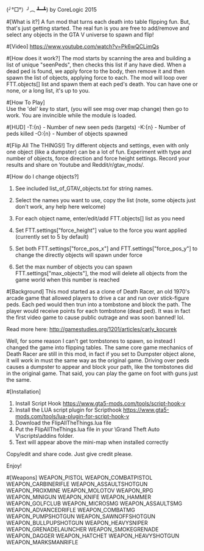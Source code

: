 (╯°□°）╯︵ ┻━┻) 
by CoreLogic 2015 

#[What is it?] 
A fun mod that turns each death into table flipping fun. 
But, that's just getting started. The real fun is you are free to add/remove and select any objects in the GTA V universe to spawn and flip! 

#[Video]
https://www.youtube.com/watch?v=Pk6wQCLimQs

#[How does it work?] 
The mod starts by scanning the area and building a list of unique "seenPeds", then checks this list if any have died. When a dead ped is found, we apply force to the body, then remove it and then spawn the list of objects, applying force to each. The mod will loop over FTT.objects[] list and spawn them at each ped's death. You can have one or none, or a long list, it's up to you. 

#[How To Play]	
Use the 'del' key to start, (you will see msg over map change) then go to work. You are invincible while the module is loaded. 

#[HUD] 
-T:{n} - Number of new seen peds (targets) 
-K:{n} - Number of peds killed 
-O:{n} - Number of objects spawned 

#[Flip All The THINGS!] 
Try different objects and settings, even with only one object (like a dumpster) can be a lot of fun. Experiment with type and number of objects, force direction and force height settings.	Record your results and share on Youtube and Reddit/r/gtav_mods/. 

#[How do I change objects?] 
1) See included list_of_GTAV_objects.txt for string names. 

2) Select the names you want to use, copy the list (note, some objects just don't work, any help here welcome) 

3) For each object name, enter/edit/add FTT.objects[] list as you need 

4) Set FTT.settings["force_height"] value to the force you want applied (currently set to 5 by default) 

5) Set both FTT.settings["force_pos_x"] and FTT.settings["force_pos_y"] to change the directly objects will spawn under force 

6) Set the max number of objects you can spawn FTT.settings["max_objects"], the mod will delete all objects from the game world when this number is reached 

#[Background] 
This mod started as a clone of Death Racer, an old 1970's arcade game that allowed players to drive a car and run over stick-figure peds. Each ped would then trun into a tombstone and block the path. The player would receive points for each tombstone (dead ped). It was in fact the first video game to cause public outrage and was soon banned! lol. 

Read more here: http://gamestudies.org/1201/articles/carly_kocurek 

Well, for some reason I can't get tombstones to spawn, so instead I changed the game into flipping tables. The same core game mechanics of Death Racer are still in this mod, in fact if you set to Dumpster object alone, it will work in must the same way as the original game. Driving over peds causes a dumpster to appear and block your path, like the tombstones did in the original game. That said, you can play the game on foot with guns just the same. 

#[Installation] 
1. Install Script Hook https://www.gta5-mods.com/tools/script-hook-v 
2. Install the LUA script plugin for Scripthook https://www.gta5-mods.com/tools/lua-plugin-for-script-hook-v 
3. Download the FlipAllTheThings.lua file 
4. Put the FlipAllTheThings.lua file in your \Grand Theft Auto V\scripts\addins folder. 
5. Text will appear above the mini-map when installed correctly 


Copy/edit and share code. Just give credit please. 

Enjoy! 

#[Weapons] 
WEAPON_PISTOL 
WEAPON_COMBATPISTOL 
WEAPON_CARBINERIFLE 
WEAPON_ASSAULTSHOTGUN 
WEAPON_PROXMINE 
WEAPON_MOLOTOV 
WEAPON_RPG 
WEAPON_MINIGUN 
WEAPON_KNIFE 
WEAPON_HAMMER 
WEAPON_GOLFCLUB 
WEAPON_MICROSMG 
WEAPON_ASSAULTSMG 
WEAPON_ADVANCEDRIFLE 
WEAPON_COMBATMG 
WEAPON_PUMPSHOTGUN 
WEAPON_SAWNOFFSHOTGUN 
WEAPON_BULLPUPSHOTGUN 
WEAPON_HEAVYSNIPER 
WEAPON_GRENADELAUNCHER 
WEAPON_SMOKEGRENADE 
WEAPON_DAGGER 
WEAPON_HATCHET 
WEAPON_HEAVYSHOTGUN 
WEAPON_MARKSMANRIFLE

